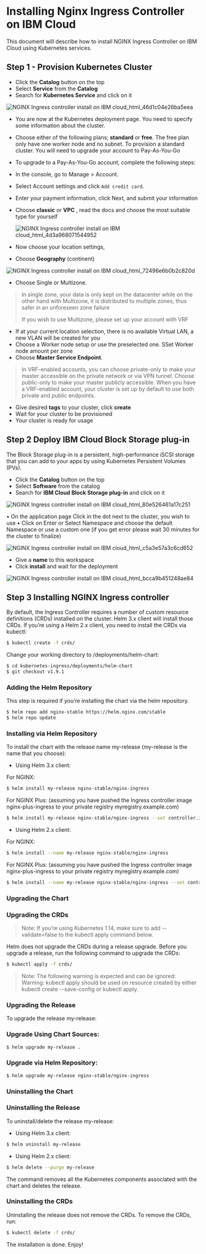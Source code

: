 # Installing Nginx Ingress Controller on IBM Cloud

This document will describe how to install NGINX Ingress Controller on IBM Cloud using Kubernetes services.

## Step 1 - Provision Kubernetes Cluster

- Click the **Catalog** button on the top
- Select **Service** from the **Catalog**
- Search for **Kubernetes Service** and click on it

![NGINX Ingress controller install on IBM cloud_html_46d1c04e26ba5eea](https://user-images.githubusercontent.com/5286796/106413417-02bd3080-6470-11eb-8975-df01d2db26fb.png)

- You are now at the Kubernetes deployment page. You need to specify some information about the cluster.
- Choose either of the following plans; **standard** or **free**. The free plan only have one worker node and no subnet. To provision a standard cluster. You will need to upgrade your account to Pay-As-You-Go
- To upgrade to a Pay-As-You-Go account, complete the following steps:
- In the console, go to Manage > Account.
- Select Account settings and click `Add credit card`.
- Enter your payment information, click Next, and submit your information
- Choose **classic** or **VPC** , read the docs and choose the most suitable type for yourself

  ![NGINX Ingress controller install on IBM cloud_html_4d3a968071544952](https://user-images.githubusercontent.com/5286796/106413412-005ad680-6470-11eb-909b-607149b4ca9a.png)

- Now choose your location settings,
- Choose **Geography** (continent)

![NGINX Ingress controller install on IBM cloud_html_72496e6b0b2c820d](https://user-images.githubusercontent.com/5286796/106413409-fe911300-646f-11eb-88ef-f5862350480d.png)

- Choose Single or Multizone. 

> In single zone, your data is only kept on the datacenter while on the other hand with Multizone, it is distributed to multiple zones, thus safer in an unforeseen zone failure
>
> If you wish to use Multizone, please set up your account with VRF
> 

- If at your current location selection, there is no available Virtual LAN, a new VLAN will be created for you
- Choose a Worker node setup or use the preselected one. SSet Worker node amount per zone
- Choose **Master Service Endpoint**. 

> In VRF-enabled accounts, you can choose private-only to make your master accessible on the private network or via VPN tunnel. Choose public-only to make your master publicly accessible. When you have a VRF-enabled account, your cluster is set up by default to use both private and public endpoints.
   
- Give desired **tags** to your cluster, click **create**
- Wait for your cluster to be provisioned
- Your cluster is ready for usage

## Step 2 Deploy IBM Cloud Block Storage plug-in

The Block Storage plug-in is a persistent, high-performance iSCSI storage that you can add to your apps by using Kubernetes Persistent Volumes (PVs).

- Click the **Catalog** button on the top
- Select **Software** from the catalog
- Search for **IBM Cloud Block Storage plug-in** and click on it
  
![NGINX Ingress controller install on IBM cloud_html_80e526461a17c251](https://user-images.githubusercontent.com/5286796/106413402-fd5fe600-646f-11eb-8218-804df318df48.png)
   
   • On the application page Click in the dot next to the cluster, you wish to use
   • Click on Enter or Select Namespace and choose the default Namespace or use a custom one (if you get error please wait 30 minutes for the cluster to finalize)
   
![NGINX Ingress controller install on IBM cloud_html_c5a3e57a3c6cd652](https://user-images.githubusercontent.com/5286796/106413398-fc2eb900-646f-11eb-9cfb-72d7c56425cf.png)
   
- Give a **name** to this workspace
- Click **install** and wait for the deployment

![NGINX Ingress controller install on IBM cloud_html_bcca9b451248ae84](https://user-images.githubusercontent.com/5286796/106413391-fa64f580-646f-11eb-9103-741f32b89b6b.png)

## Step 3 Installing NGINX Ingress controller

By default, the Ingress Controller requires a number of custom resource definitions (CRDs) installed on the cluster. Helm 3.x client will install those CRDs. If you’re using a Helm 2.x client, you need to install the CRDs via kubectl:

```sh
$ kubectl create -f crds/
```

Change your working directory to /deployments/helm-chart:

```sh
$ cd kubernetes-ingress/deployments/helm-chart
$ git checkout v1.9.1
```

### Adding the Helm Repository

This step is required if you’re installing the chart via the helm repository.

```sh
$ helm repo add nginx-stable https://helm.nginx.com/stable
$ helm repo update
```

### Installing via Helm Repository

To install the chart with the release name my-release (my-release is the name that you choose):

- Using Helm 3.x client:

For NGINX:

```sh
$ helm install my-release nginx-stable/nginx-ingress
```
For NGINX Plus: (assuming you have pushed the Ingress controller image nginx-plus-ingress to your private registry myregistry.example.com)

```sh
$ helm install my-release nginx-stable/nginx-ingress --set controller.image.repository=myregistry.example.com/nginx-plus-ingress --set controller.nginxplus=true
```

- Using Helm 2.x client:

For NGINX:

```sh
$ helm install --name my-release nginx-stable/nginx-ingress
```

For NGINX Plus: (assuming you have pushed the Ingress controller image nginx-plus-ingress to your private registry myregistry.example.com)

```sh
$ helm install --name my-release nginx-stable/nginx-ingress --set controller.image.repository=myregistry.example.com/ng
```

### Upgrading the Chart

### Upgrading the CRDs

>Note: If you’re using Kubernetes 1.14, make sure to add --validate=false to the kubectl apply command below.

Helm does not upgrade the CRDs during a release upgrade. Before you upgrade a release, run the following command to upgrade the CRDs:

```sh
$ kubectl apply -f crds/
```

>Note: The following warning is expected and can be ignored: Warning: kubectl apply should be used on resource created by either kubectl create --save-config or kubectl apply.

### Upgrading the Release

To upgrade the release my-release:

### Upgrade Using Chart Sources:

```sh
$ helm upgrade my-release .
```

### Upgrade via Helm Repository:

```sh
$ helm upgrade my-release nginx-stable/nginx-ingress
```

### Uninstalling the Chart


### Uninstalling the Release

To uninstall/delete the release my-release:

- Using Helm 3.x client:

```sh
$ helm uninstall my-release
```
- Using Helm 2.x client:

```sh
$ helm delete --purge my-release
```

The command removes all the Kubernetes components associated with the chart and deletes the release.

### Uninstalling the CRDs

Uninstalling the release does not remove the CRDs. To remove the CRDs, run:

```sh
$ kubectl delete -f crds/
```
The installation is done. Enjoy!
